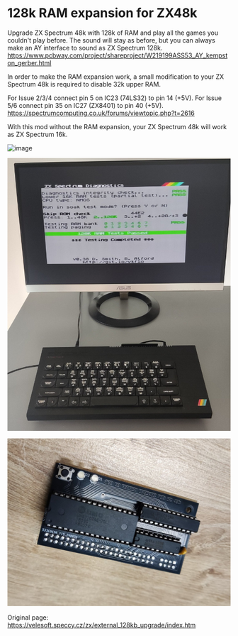 # 128k RAM expansion for ZX48k
Upgrade ZX Spectrum 48k with 128k of RAM and play all the games you couldn't play before. The sound will stay as before, but you can always make an AY interface to sound as ZX Spectrum 128k.
https://www.pcbway.com/project/shareproject/W219199ASS53_AY_kempston_gerber.html

In order to make the RAM expansion work, a small modification to your ZX Spectrum 48k is required to disable 32k upper RAM.

For Issue 2/3/4 connect pin 5 on IC23 (74LS32) to pin 14 (+5V). For Issue 5/6 connect pin 35 on IC27 (ZX8401) to pin 40 (+5V).
https://spectrumcomputing.co.uk/forums/viewtopic.php?t=2616

With this mod without the RAM expansion, your ZX Spectrum 48k will work as ZX Spectrum 16k. 

![image](/Images/sch.png)

![image](/Images/brd.png)

![image](/Images/rev2.jpg)


Original page: https://velesoft.speccy.cz/zx/external_128kb_upgrade/index.htm

